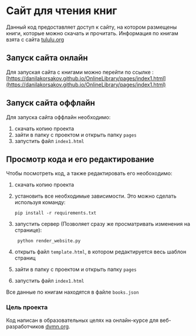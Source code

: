 # Сайт для чтения книг

Данный код предоставляет доступ к сайту, на котором размещены книги, которые можно скачать и прочитать. Информация по книгам взята с сайта [tululu.org](https://tululu.org/)


## Запуск сайта онлайн

Для запуская сайта с книгами можно перейти по ссылке : [https://danilakorsakov.github.io/OnlineLibrary/pages/index1.html](https://danilakorsakov.github.io/OnlineLibrary/pages/index1.html)

## Запуск сайта оффлайн

Для запуска сайта оффлайн необходимо:

  1. скачать копию проекта
  1. зайти в папку с проектом и открыть папку `pages`
  1. запустить файл `index1.html`

## Просмотр кода и его редактирование

Чтобы посмотреть код, а также редактировать его необоходимо:

  1. скачать копию проекта
  1. установить все необходимые зависимости. Это можно сделать используя команду:

        ```
        pip install -r requirements.txt
        ```
  1. запустить сервер (Позволяет сразу же просматривать изменения на странице):
      ```
       python render_website.py
      ```
  1. открыть файл `template.html`, в котором редактируется весь шаблон страниц
  1. зайти в папку с проектом и открыть папку `pages`
  1. запустить файл `index1.html`

Все данные по книгам находятся в файле `books.json`

### Цель проекта
Код написан в образовательных целях на онлайн-курсе для веб-разработчиков [dvmn.org](https://dvmn.org/).
